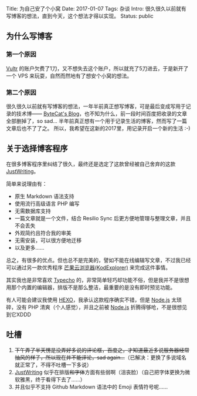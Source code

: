 Title: 为自己安了个小窝
Date: 2017-01-07
Tags: 杂谈
Intro: 很久很久以前就有写博客的想法，直到今天，这个想法才得以实现。
Status: public

## 为什么写博客

### 第一个原因

[Vultr](https://www.vultr.com) 的账户欠费了1刀，又不想失去这个账户，所以就充了5刀进去，于是新开了一个 VPS 来玩耍，自然而然地有了想安个小窝的想法。

### 第二个原因

很久很久以前就有写博客的想法，一年半前真正想写博客，可是最后变成写用于记录的技术博—— [ByteCat's Blog](http://www.bytecat.net)，也不知为什么，前一段时间百度把收录的文章全部删掉了，so sad...
半年前真正想有一个用于记录生活的博客，然而写了一篇文章后也不了了之。
所以，我希望在这新的2017里，用记录开启一个新的生活 :-)

## 关于选择博客程序

在很多博客程序里纠结了很久，最终还是选定了这款曾经被自己舍弃的这款 [JustWriting](https://github.com/hjue/JustWriting)。

简单来说理由有：

- 原生 Markdown 语法支持
- 使用流行高级语言 PHP 编写
- 无需数据库支持
- 一篇文章就是一个文件，结合 Resilio Sync 后更方便地管理与整理文章，并且不会丢失
- 外观简约且符合我的审美
- 无需安装，可以很方便地迁移
- 以及更多……

总之，有很多的优点。但也总不是完美的，譬如不能在线编辑写文章，不过我已经可以通过另一款优秀程序 [芒果云浏览器(KodExplorer)](http://www.kalcaddle.com) 来完成这件事情。

其实我也是非常喜欢 [Typecho](http://typecho.org) 的，非常简单轻巧却功能不俗，但是我并不是很想用那个内置的编辑器，排版不是那么整洁，最重要的是没有即时预览功能。

有人可能会建议我使用 [HEXO](https://hexo.io)，我承认这款程序确实不错，但是 [Node.js](https://nodejs.org) 太琐碎，没有 PHP 清爽（个人感觉），并且之前被 [Node.js](https://nodejs.org) 折腾得够呛，不是很想见到它XDDD

## 吐槽
1. ~~下午弄了半天愣是没弄好多说的评论框，百度之，才知道最近多说服务器经常抽风的样子，所以现在并不能评论，sad again...~~（已解决：更换了多说域名就正常了，不得不吐槽一下多说）
2. [JustWriting](https://github.com/hjue/JustWriting) 似乎在排版~~和字体~~方面有些弱啊（沮丧脸）（自己把字体更换为微软雅黑，终于看得下去了……）
3. 并且似乎不支持 Github Markdown 语法中的 Emoji 表情符号呢……